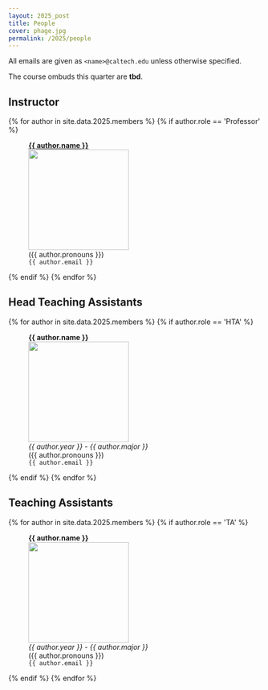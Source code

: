 ```yaml
---
layout: 2025_post
title: People
cover: phage.jpg
permalink: /2025/people
---
```


All emails are given as `<name>@caltech.edu` unless otherwise specified. 

The course ombuds this quarter are **tbd**.

## Instructor

{% for author in site.data.2025.members %}
{% if author.role == 'Professor' %}
<div id="im">
<figure>
<b> <a href="{{ author.link }}">{{ author.name }}</a></b><br/>
<img width='200' height='200' src="{{ site.baseurl }}/2025/assets/images/people/{{ author.image }}"><br/>
({{ author.pronouns }})<br/>
<figcaption>
<code>{{ author.email }}</code>
</figcaption>
</figure>
</div>
{% endif %}
{% endfor %}


## Head Teaching Assistants

{% for author in site.data.2025.members %}
{% if author.role == 'HTA' %}
<div id="im">
<figure>
<b> {{ author.name }} </b><br/>
<img src="{{ site.baseurl }}/2025/assets/images/people/{{ author.image }}" width="200" height="200"><br/>
<figcaption>
<i> {{ author.year }} - {{ author.major }}</i><br/>
({{ author.pronouns }})<br/>
<code>{{ author.email }}</code>
</figcaption>
</figure>
</div>
{% endif %}
{% endfor %}

## Teaching Assistants

{% for author in site.data.2025.members %}
{% if author.role == 'TA' %}
<div id="im">
<figure>
<b> {{ author.name }} </b><br/>
<img src="{{ site.baseurl }}/2025/assets/images/people/{{ author.image }}" width="200" height="200"><br/>
<figcaption>
<i> {{ author.year }} - {{ author.major }}</i><br/>
({{ author.pronouns }})<br/>
<code>{{ author.email }}</code>
</figcaption>
</figure>
</div>
{% endif %}
{% endfor %}
